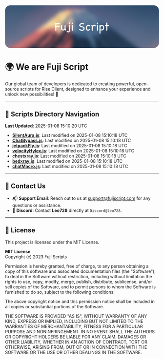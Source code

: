 ![Banner](.github/b.webp)

# 🌍 **We are Fuji Script**

Our global team of developers is dedicated to creating powerful, open-source scripts for Rise Client, designed to enhance your experience and unlock new possibilities! 🌟

---
<!-- SCRIPTS_NAVIGATION_START -->
## 📂 **Scripts Directory Navigation**

**Last Updated**: 2025-01-08 15:10:20 UTC

- **[SilentAura.js](scripts/SilentAura.js)**: Last modified on 2025-01-08 15:10:18 UTC
- **[ChatBypass.js](scripts/ChatBypass.js)**: Last modified on 2025-01-08 15:10:18 UTC
- **[jetpackFly.js](scripts/jetpackFly.js)**: Last modified on 2025-01-08 15:10:18 UTC
- **[velocityHylex.js](scripts/velocityHylex.js)**: Last modified on 2025-01-08 15:10:18 UTC
- **[chestxray.js](scripts/chestxray.js)**: Last modified on 2025-01-08 15:10:18 UTC
- **[bedxray.js](scripts/bedxray.js)**: Last modified on 2025-01-08 15:10:18 UTC
- **[chatMacro.js](scripts/chatMacro.js)**: Last modified on 2025-01-08 15:10:18 UTC

<!-- SCRIPTS_NAVIGATION_END -->

---

## 💬 **Contact Us**  
- 📬 **Support Email**: Reach out to us at [support@fujiscript.com](mailto:support@fujiscript.com) for any questions or assistance.  
- 💬 **Discord**: Contact **Leo728** directly at `Discord@leo728`.

---

## 📜 **License**

This project is licensed under the MIT License.  

**MIT License**  
Copyright (c) 2023 Fuji Scripts  

Permission is hereby granted, free of charge, to any person obtaining a copy of this software and associated documentation files (the "Software"), to deal in the Software without restriction, including without limitation the rights to use, copy, modify, merge, publish, distribute, sublicense, and/or sell copies of the Software, and to permit persons to whom the Software is furnished to do so, subject to the following conditions:  

The above copyright notice and this permission notice shall be included in all copies or substantial portions of the Software.  

THE SOFTWARE IS PROVIDED "AS IS", WITHOUT WARRANTY OF ANY KIND, EXPRESS OR IMPLIED, INCLUDING BUT NOT LIMITED TO THE WARRANTIES OF MERCHANTABILITY, FITNESS FOR A PARTICULAR PURPOSE AND NONINFRINGEMENT. IN NO EVENT SHALL THE AUTHORS OR COPYRIGHT HOLDERS BE LIABLE FOR ANY CLAIM, DAMAGES OR OTHER LIABILITY, WHETHER IN AN ACTION OF CONTRACT, TORT OR OTHERWISE, ARISING FROM, OUT OF OR IN CONNECTION WITH THE SOFTWARE OR THE USE OR OTHER DEALINGS IN THE SOFTWARE.  
